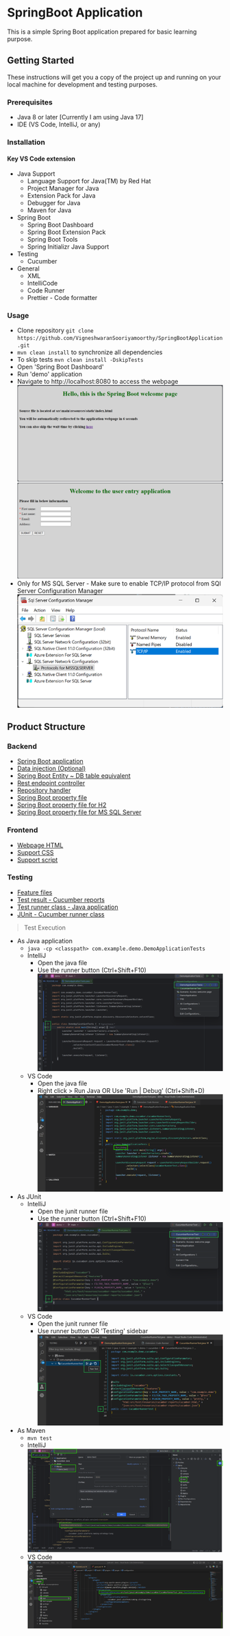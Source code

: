 # SpringBoot Application

This is a simple Spring Boot application prepared for basic learning purpose.

## Getting Started

These instructions will get you a copy of the project up and running on your local machine for development and testing purposes.

### Prerequisites

- Java 8 or later [Currently I am using Java 17]
- IDE (VS Code, IntelliJ, or any)

### Installation

#### Key VS Code extension

- Java Support
  - Language Support for Java(TM) by Red Hat
  - Project Manager for Java
  - Extension Pack for Java
  - Debugger for Java
  - Maven for Java
- Spring Boot
  - Spring Boot Dashboard
  - Spring Boot Extension Pack
  - Spring Boot Tools
  - Spring Initializr Java Support
- Testing
  - Cucumber
- General
  - XML
  - IntelliCode
  - Code Runner
  - Prettier - Code formatter

### Usage

- Clone repository `git clone https://github.com/VigneshwaranSooriyamoorthy/SpringBootApplication.git`
- `mvn clean install` to synchronize all dependencies
- To skip tests `mvn clean install -DskipTests`
- Open 'Spring Boot Dashboard'
- Run 'demo' application
- Navigate to http://localhost:8080 to access the webpage
  ![Welcome Page](./src/main/resources/static/WelcomePage.png)
  ![Application](./src/main/resources/static/ApplicationPage.png)
- Only for MS SQL Server - Make sure to enable TCP/IP protocol from SQl Server Configuration Manager ![Application](./src/main/resources/static/SQLServerConfigurationManager.png)

## Product Structure

### Backend

- [Spring Boot application](./src/main/java/com/example/demo/DemoApplication.java)
- [Data injection (Optional)](./src/main/java/com/example/demo/LoadSampleData.java)
- [Spring Boot Entity ~ DB table equivalent](./src/main/java/com/example/demo/User.java)
- [Rest endpoint controller](./src/main/java/com/example/demo/UserController.java)
- [Repository handler](./src/main/java/com/example/demo/UserRepository.java)
- [Spring Boot property file](./src/main/resources/application.yaml)
- [Spring Boot property file for H2](./src/main/resources/application-h2.yaml)
- [Spring Boot property file for MS SQL Server](./src/main/resources/application-mssql.yaml)

### Frontend

- [Webpage HTML](./src/main/resources/static/webpage/demo.html)
- [Support CSS](./src/main/resources/static/webpage/css/demo.css)
- [Support script](./src/main/resources/static/webpage/js)

### Testing

- [Feature files](./src/test/resources/features)
- [Test result - Cucumber reports](./target/cucumber-reports)
- [Test runner class - Java application](./src/test/java/com/example/demo/DemoApplicationTests.java)
- [JUnit - Cucumber runner class](./src/test/java/com/example/demo/cucumber/CucumberRunnerTest.java)

> Test Execution

- As Java application
  - `java -cp <classpath> com.example.demo.DemoApplicationTests`
  - IntelliJ
    - Open the java file
    - Use the runner button (Ctrl+Shift+F10)
      ![Run Java application](./src/test/resources/documentation/IntelliJ/RunJavaApplication.png)
  - VS Code
    - Open the java file
    - Right click > Run Java OR Use 'Run | Debug' (Ctrl+Shift+D)
      ![Run Java application](./src/test/resources/documentation/VSCode/RunJavaApplication.png)
- As JUnit
  - IntelliJ
    - Open the junit runner file
    - Use the runner button (Ctrl+Shift+F10)
      ![Run JUnit tests](./src/test/resources/documentation/IntelliJ/RunJUnitTests.png)
  - VS Code
    - Open the junit runner file
    - Use runner button OR 'Testing' sidebar
      ![Run Java application](./src/test/resources/documentation/VSCode/RunJUnitTests.png)
- As Maven
  - `mvn test`
  - IntelliJ
    ![Maven Test](./src/test/resources/documentation/IntelliJ/MavenTest.png)
  - VS Code
    ![Maven Test](./src/test/resources/documentation/VSCode/MavenTest.png)
